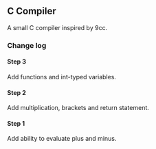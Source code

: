 ## C Compiler

A small C compiler inspired by 9cc.

### Change log

#### Step 3
Add functions and int-typed variables.

#### Step 2
Add multiplication, brackets and return statement.

#### Step 1
Add ability to evaluate plus and minus.
